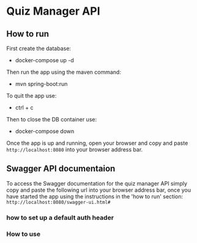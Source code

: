# Quiz Manager API

## How to run

First create the database:
- docker-compose up -d

Then run the app using the maven command:
- mvn spring-boot:run

To quit the app use:
- ctrl + c

Then to close the DB container use:
- docker-compose down

Once the app is up and running, open your browser and copy and paste `http://localhost:8080` into your browser address bar.

## Swagger API documentaion

To access the Swagger documentation for the quiz manager API simply copy and paste the following url into your browser address bar,
once you have started the app using the instructions in the 'how to run' section: `http://localhost:8080/swagger-ui.html#`

### how to set up a default auth header

### How to use